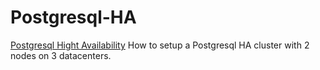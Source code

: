 # Postgresql-HA
[Postgresql Hight Availability](https://jpfarcy.gitbooks.io/postgresql-hight-availibility/content/)
How to setup a Postgresql HA cluster with 2 nodes on 3 datacenters.

